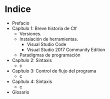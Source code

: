 # Indice #

* Prefacio
* Capítulo 1: Breve historia de C# 
  * Versiones.
  * Instalación de herramientas.
    * Visual Studio Code
    * Visual Studio 2017 Community Edition
  * Paradigmas de programación
* Capítulo 2: Sintaxis
  * c
* Capítulo 3: Control de flujo del programa
  * c
* Capítulo 4: Sintaxis
  * c
* Glosario